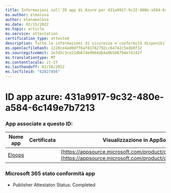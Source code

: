 ```yaml
---
title: Informazioni sull'ID app di Azure per 431a9917-9c32-480e-a584-6c149e7b7213
ms.author: elmalova
author: elenamalova
ms.date: 02/15/2022
ms.topic: article
ms.service: attestation
certification_type: attested
description: Tutte le informazioni di sicurezza e conformità disponibili per 431a9917-9c32-480e-a584-6c149e7b7213.
ms.openlocfilehash: 1220ce4ad0dff6af81782792cc64742c5edb8f32
ms.sourcegitcommit: 2e7d3c3ce21db674e9964db4a0b5b8794e74142f
ms.translationtype: MT
ms.contentlocale: it-IT
ms.lasthandoff: 02/16/2022
ms.locfileid: "62827456"
---
```

# <a name="azure-app-id-431a9917-9c32-480e-a584-6c149e7b7213"></a>ID app azure: 431a9917-9c32-480e-a584-6c149e7b7213


### <a name="apps-associated-with-this-id"></a>App associate a questo ID:
| **Nome app** | **Certificata** | **Visualizzazione in AppSource** |
|--------------|---------------|-----------------------|
| [Eloops](https://docs.microsoft.com/microsoft-365-app-certification/forward/WA200002287) |  | [https://appsource.microsoft.com/product/office/WA200002287](https://appsource.microsoft.com/product/office/WA200002287) |

### <a name="microsoft-365-app-compliance-status"></a>Microsoft 365 stato conformità app
- Publisher Attestaton Status: Completed
